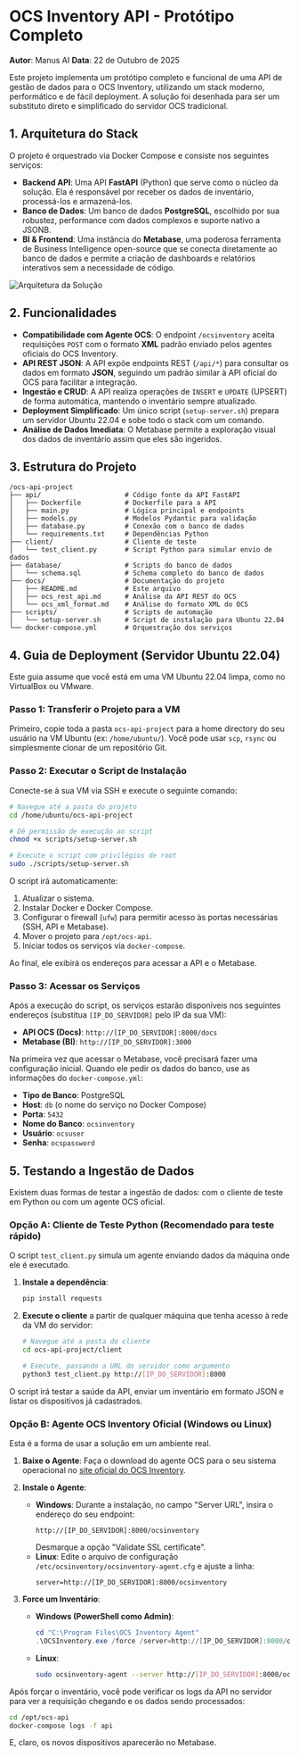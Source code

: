 # OCS Inventory API - Protótipo Completo

**Autor**: Manus AI
**Data**: 22 de Outubro de 2025

Este projeto implementa um protótipo completo e funcional de uma API de gestão de dados para o OCS Inventory, utilizando um stack moderno, performático e de fácil deployment. A solução foi desenhada para ser um substituto direto e simplificado do servidor OCS tradicional.

## 1. Arquitetura do Stack

O projeto é orquestrado via Docker Compose e consiste nos seguintes serviços:

- **Backend API**: Uma API **FastAPI** (Python) que serve como o núcleo da solução. Ela é responsável por receber os dados de inventário, processá-los e armazená-los.
- **Banco de Dados**: Um banco de dados **PostgreSQL**, escolhido por sua robustez, performance com dados complexos e suporte nativo a JSONB.
- **BI & Frontend**: Uma instância do **Metabase**, uma poderosa ferramenta de Business Intelligence open-source que se conecta diretamente ao banco de dados e permite a criação de dashboards e relatórios interativos sem a necessidade de código.

![Arquitetura da Solução](https://i.imgur.com/your-architecture-diagram.png)  <!-- Placeholder for a diagram -->

## 2. Funcionalidades

- **Compatibilidade com Agente OCS**: O endpoint `/ocsinventory` aceita requisições `POST` com o formato **XML** padrão enviado pelos agentes oficiais do OCS Inventory.
- **API REST JSON**: A API expõe endpoints REST (`/api/*`) para consultar os dados em formato **JSON**, seguindo um padrão similar à API oficial do OCS para facilitar a integração.
- **Ingestão e CRUD**: A API realiza operações de `INSERT` e `UPDATE` (UPSERT) de forma automática, mantendo o inventário sempre atualizado.
- **Deployment Simplificado**: Um único script (`setup-server.sh`) prepara um servidor Ubuntu 22.04 e sobe todo o stack com um comando.
- **Análise de Dados Imediata**: O Metabase permite a exploração visual dos dados de inventário assim que eles são ingeridos.

## 3. Estrutura do Projeto

```
/ocs-api-project
├── api/                     # Código fonte da API FastAPI
│   ├── Dockerfile           # Dockerfile para a API
│   ├── main.py              # Lógica principal e endpoints
│   ├── models.py            # Modelos Pydantic para validação
│   ├── database.py          # Conexão com o banco de dados
│   └── requirements.txt     # Dependências Python
├── client/                  # Cliente de teste
│   └── test_client.py       # Script Python para simular envio de dados
├── database/                # Scripts do banco de dados
│   └── schema.sql           # Schema completo do banco de dados
├── docs/                    # Documentação do projeto
│   ├── README.md            # Este arquivo
│   ├── ocs_rest_api.md      # Análise da API REST do OCS
│   └── ocs_xml_format.md    # Análise do formato XML do OCS
├── scripts/                 # Scripts de automação
│   └── setup-server.sh      # Script de instalação para Ubuntu 22.04
└── docker-compose.yml       # Orquestração dos serviços
```

## 4. Guia de Deployment (Servidor Ubuntu 22.04)

Este guia assume que você está em uma VM Ubuntu 22.04 limpa, como no VirtualBox ou VMware.

### Passo 1: Transferir o Projeto para a VM

Primeiro, copie toda a pasta `ocs-api-project` para a home directory do seu usuário na VM Ubuntu (ex: `/home/ubuntu/`). Você pode usar `scp`, `rsync` ou simplesmente clonar de um repositório Git.

### Passo 2: Executar o Script de Instalação

Conecte-se à sua VM via SSH e execute o seguinte comando:

```bash
# Navegue até a pasta do projeto
cd /home/ubuntu/ocs-api-project

# Dê permissão de execução ao script
chmod +x scripts/setup-server.sh

# Execute o script com privilégios de root
sudo ./scripts/setup-server.sh
```

O script irá automaticamente:
1. Atualizar o sistema.
2. Instalar Docker e Docker Compose.
3. Configurar o firewall (`ufw`) para permitir acesso às portas necessárias (SSH, API e Metabase).
4. Mover o projeto para `/opt/ocs-api`.
5. Iniciar todos os serviços via `docker-compose`.

Ao final, ele exibirá os endereços para acessar a API e o Metabase.

### Passo 3: Acessar os Serviços

Após a execução do script, os serviços estarão disponíveis nos seguintes endereços (substitua `[IP_DO_SERVIDOR]` pelo IP da sua VM):

- **API OCS (Docs)**: `http://[IP_DO_SERVIDOR]:8000/docs`
- **Metabase (BI)**: `http://[IP_DO_SERVIDOR]:3000`

Na primeira vez que acessar o Metabase, você precisará fazer uma configuração inicial. Quando ele pedir os dados do banco, use as informações do `docker-compose.yml`:
- **Tipo de Banco**: PostgreSQL
- **Host**: `db` (o nome do serviço no Docker Compose)
- **Porta**: `5432`
- **Nome do Banco**: `ocsinventory`
- **Usuário**: `ocsuser`
- **Senha**: `ocspassword`

## 5. Testando a Ingestão de Dados

Existem duas formas de testar a ingestão de dados: com o cliente de teste em Python ou com um agente OCS oficial.

### Opção A: Cliente de Teste Python (Recomendado para teste rápido)

O script `test_client.py` simula um agente enviando dados da máquina onde ele é executado.

1. **Instale a dependência**:
   ```bash
   pip install requests
   ```

2. **Execute o cliente** a partir de qualquer máquina que tenha acesso à rede da VM do servidor:
   ```bash
   # Navegue até a pasta do cliente
   cd ocs-api-project/client

   # Execute, passando a URL do servidor como argumento
   python3 test_client.py http://[IP_DO_SERVIDOR]:8000
   ```

O script irá testar a saúde da API, enviar um inventário em formato JSON e listar os dispositivos já cadastrados.

### Opção B: Agente OCS Inventory Oficial (Windows ou Linux)

Esta é a forma de usar a solução em um ambiente real.

1. **Baixe o Agente**: Faça o download do agente OCS para o seu sistema operacional no [site oficial do OCS Inventory](https://ocsinventory-ng.org/?page_id=1548&lang=en).

2. **Instale o Agente**:
   - **Windows**: Durante a instalação, no campo "Server URL", insira o endereço do seu endpoint:
     ```
     http://[IP_DO_SERVIDOR]:8000/ocsinventory
     ```
     Desmarque a opção "Validate SSL certificate".
   - **Linux**: Edite o arquivo de configuração `/etc/ocsinventory/ocsinventory-agent.cfg` e ajuste a linha:
     ```
     server=http://[IP_DO_SERVIDOR]:8000/ocsinventory
     ```

3. **Force um Inventário**:
   - **Windows (PowerShell como Admin)**:
     ```powershell
     cd "C:\Program Files\OCS Inventory Agent"
     .\OCSInventory.exe /force /server=http://[IP_DO_SERVIDOR]:8000/ocsinventory
     ```
   - **Linux**:
     ```bash
     sudo ocsinventory-agent --server http://[IP_DO_SERVIDOR]:8000/ocsinventory --debug
     ```

Após forçar o inventário, você pode verificar os logs da API no servidor para ver a requisição chegando e os dados sendo processados:

```bash
cd /opt/ocs-api
docker-compose logs -f api
```

E, claro, os novos dispositivos aparecerão no Metabase.

